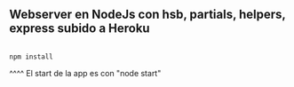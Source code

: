 ## Webserver en NodeJs con hsb, partials, helpers, express subido a Heroku



`````` Comandos

npm install

``````

^^^^ El start de la app es con "node start"

